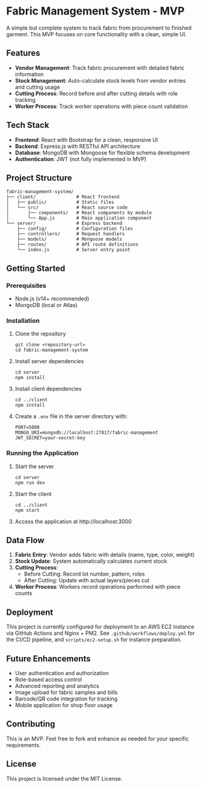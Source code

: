 # Fabric Management System - MVP

A simple but complete system to track fabric from procurement to finished garment. This MVP focuses on core functionality with a clean, simple UI.

## Features

- **Vendor Management**: Track fabric procurement with detailed fabric information
- **Stock Management**: Auto-calculate stock levels from vendor entries and cutting usage
- **Cutting Process**: Record before and after cutting details with role tracking
- **Worker Process**: Track worker operations with piece count validation

## Tech Stack

- **Frontend**: React with Bootstrap for a clean, responsive UI
- **Backend**: Express.js with RESTful API architecture
- **Database**: MongoDB with Mongoose for flexible schema development
- **Authentication**: JWT (not fully implemented in MVP)

## Project Structure

```
fabric-management-system/
├── client/               # React frontend
│   ├── public/           # Static files
│   └── src/              # React source code
│       ├── components/   # React components by module
│       └── App.js        # Main application component
└── server/               # Express backend
    ├── config/           # Configuration files
    ├── controllers/      # Request handlers
    ├── models/           # Mongoose models
    ├── routes/           # API route definitions
    └── index.js          # Server entry point
```

## Getting Started

### Prerequisites

- Node.js (v14+ recommended)
- MongoDB (local or Atlas)

### Installation

1. Clone the repository
   ```
   git clone <repository-url>
   cd fabric-management-system
   ```

2. Install server dependencies
   ```
   cd server
   npm install
   ```

3. Install client dependencies
   ```
   cd ../client
   npm install
   ```

4. Create a `.env` file in the server directory with:
   ```
   PORT=5000
   MONGO_URI=mongodb://localhost:27017/fabric-management
   JWT_SECRET=your-secret-key
   ```

### Running the Application

1. Start the server
   ```
   cd server
   npm run dev
   ```

2. Start the client
   ```
   cd ../client
   npm start
   ```

3. Access the application at http://localhost:3000

## Data Flow

1. **Fabric Entry**: Vendor adds fabric with details (name, type, color, weight)
2. **Stock Update**: System automatically calculates current stock
3. **Cutting Process**: 
   - Before Cutting: Record lot number, pattern, roles
   - After Cutting: Update with actual layers/pieces cut
4. **Worker Process**: Workers record operations performed with piece counts

## Deployment

This project is currently configured for deployment to an AWS EC2 instance via GitHub Actions and Nginx + PM2. See `.github/workflows/deploy.yml` for the CI/CD pipeline, and `scripts/ec2-setup.sh` for instance preparation.

## Future Enhancements

- User authentication and authorization
- Role-based access control
- Advanced reporting and analytics
- Image upload for fabric samples and bills
- Barcode/QR code integration for tracking
- Mobile application for shop floor usage

## Contributing

This is an MVP. Feel free to fork and enhance as needed for your specific requirements.

## License

This project is licensed under the MIT License. 